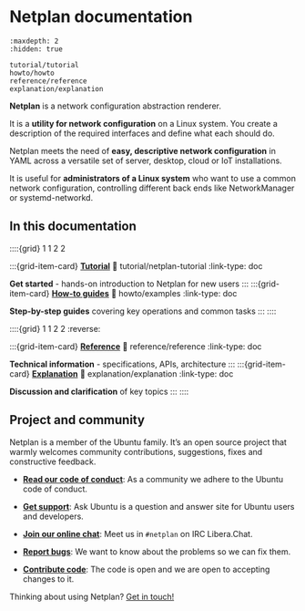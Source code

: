 # Netplan documentation

```{toctree}
:maxdepth: 2
:hidden: true

tutorial/tutorial
howto/howto
reference/reference
explanation/explanation
```

**Netplan** is a network configuration abstraction renderer.

It is a **utility for network configuration** on a Linux system. You create a
description of the required interfaces and define what each should do.

Netplan meets the need of **easy, descriptive network configuration** in YAML
across a versatile set of server, desktop, cloud or IoT installations.

It is useful for **administrators of a Linux system** who want to use a common
network configuration, controlling different back ends like NetworkManager or
systemd-networkd.

## In this documentation

::::{grid} 1 1 2 2

:::{grid-item-card} **[Tutorial](tutorial/netplan-tutorial)**
:link: tutorial/netplan-tutorial
:link-type: doc

**Get started** - hands-on introduction to Netplan for new users
:::
:::{grid-item-card} **[How-to guides](howto/examples)**
:link: howto/examples
:link-type: doc

**Step-by-step guides** covering key operations and common tasks
:::
::::

::::{grid} 1 1 2 2
:reverse:

:::{grid-item-card} **[Reference](reference/reference)**
:link: reference/reference
:link-type: doc

**Technical information** - specifications, APIs, architecture
:::
:::{grid-item-card} **[Explanation](explanation/explanation)**
:link: explanation/explanation
:link-type: doc

**Discussion and clarification** of key topics
:::
::::

## Project and community

Netplan is a member of the Ubuntu family. It’s an open source project that
warmly welcomes community contributions, suggestions, fixes and constructive
feedback.

* **[Read our code of conduct](https://ubuntu.com/community/ethos/code-of-conduct)**:
As a community we adhere to the Ubuntu code of conduct.

* **[Get support](https://askubuntu.com/questions/tagged/netplan)**:
Ask Ubuntu is a question and answer site for Ubuntu users and developers.

* **[Join our online chat](https://web.libera.chat/gamja/?channels=%23netplan)**:
Meet us in `#netplan` on IRC Libera.Chat.

* **[Report bugs](https://bugs.launchpad.net/netplan/+filebug)**:
We want to know about the problems so we can fix them.

* **[Contribute code](https://github.com/canonical/netplan)**:
The code is open and we are open to accepting changes to it.

Thinking about using Netplan? [Get in touch!](https://netplan.io)
